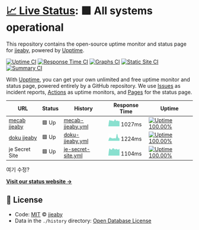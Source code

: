 # [📈 Live Status](https://jjeaby.github.io/mew/): <!--live status--> **🟩 All systems operational**

This repository contains the open-source uptime monitor and status page for [jjeaby](https://jjeaby.github.io/mew/), powered by [Upptime](https://github.com/upptime/upptime).

[![Uptime CI](https://github.com/koj-co/upptime/workflows/Uptime%20CI/badge.svg)](https://github.com/koj-co/upptime/actions?query=workflow%3A%22Uptime+CI%22)
[![Response Time CI](https://github.com/koj-co/upptime/workflows/Response%20Time%20CI/badge.svg)](https://github.com/koj-co/upptime/actions?query=workflow%3A%22Response+Time+CI%22)
[![Graphs CI](https://github.com/koj-co/upptime/workflows/Graphs%20CI/badge.svg)](https://github.com/koj-co/upptime/actions?query=workflow%3A%22Graphs+CI%22)
[![Static Site CI](https://github.com/koj-co/upptime/workflows/Static%20Site%20CI/badge.svg)](https://github.com/koj-co/upptime/actions?query=workflow%3A%22Static+Site+CI%22)
[![Summary CI](https://github.com/koj-co/upptime/workflows/Summary%20CI/badge.svg)](https://github.com/koj-co/upptime/actions?query=workflow%3A%22Summary+CI%22)

With [Upptime](https://upptime.js.org), you can get your own unlimited and free uptime monitor and status page, powered entirely by a GitHub repository. We use [Issues](https://github.com/jjeaby/mew/issues) as incident reports, [Actions](https://github.com/jjeaby/mew/actions) as uptime monitors, and [Pages](https://jjeaby.github.io/mew/) for the status page.

<!--start: status pages-->
<!-- This summary is generated by Upptime (https://github.com/upptime/upptime) -->
<!-- Do not edit this manually, your changes will be overwritten -->

| URL                                     | Status | History                                                                                       | Response Time                                                                        | Uptime                                                                                                                                                                                                             |
| --------------------------------------- | ------ | --------------------------------------------------------------------------------------------- | ------------------------------------------------------------------------------------ | ------------------------------------------------------------------------------------------------------------------------------------------------------------------------------------------------------------------ |
| [mecab jjeaby](https://mecab.jjeaby.ml) | 🟩 Up  | [mecab-jjeaby.yml](https://github.com/jjeaby/mew/commits/master/history/mecab-jjeaby.yml)     | <img alt="Response time graph" src="./graphs/mecab-jjeaby.png" height="20"> 1027ms   | [![Uptime 100.00%](https://img.shields.io/endpoint?url=https%3A%2F%2Fraw.githubusercontent.com%2Fjjeaby%2Fmew%2Fmaster%2Fapi%2Fmecab-jjeaby%2Fuptime.json)](https://jjeaby.github.io/mew/history/mecab-jjeaby)     |
| [doku jjeaby](https://www.jjeaby.ml)    | 🟩 Up  | [doku-jjeaby.yml](https://github.com/jjeaby/mew/commits/master/history/doku-jjeaby.yml)       | <img alt="Response time graph" src="./graphs/doku-jjeaby.png" height="20"> 1224ms    | [![Uptime 100.00%](https://img.shields.io/endpoint?url=https%3A%2F%2Fraw.githubusercontent.com%2Fjjeaby%2Fmew%2Fmaster%2Fapi%2Fdoku-jjeaby%2Fuptime.json)](https://jjeaby.github.io/mew/history/doku-jjeaby)       |
| je Secret Site                          | 🟩 Up  | [je-secret-site.yml](https://github.com/jjeaby/mew/commits/master/history/je-secret-site.yml) | <img alt="Response time graph" src="./graphs/je-secret-site.png" height="20"> 1104ms | [![Uptime 100.00%](https://img.shields.io/endpoint?url=https%3A%2F%2Fraw.githubusercontent.com%2Fjjeaby%2Fmew%2Fmaster%2Fapi%2Fje-secret-site%2Fuptime.json)](https://jjeaby.github.io/mew/history/je-secret-site) |

<!--end: status pages-->

여기 수정?

[**Visit our status website →**](https://jjeaby.github.io/mew/)

## 📄 License

- Code: [MIT](./LICENSE) © [jjeaby](https://jjeaby.github.io/mew/)
- Data in the `./history` directory: [Open Database License](https://opendatacommons.org/licenses/odbl/1-0/)
